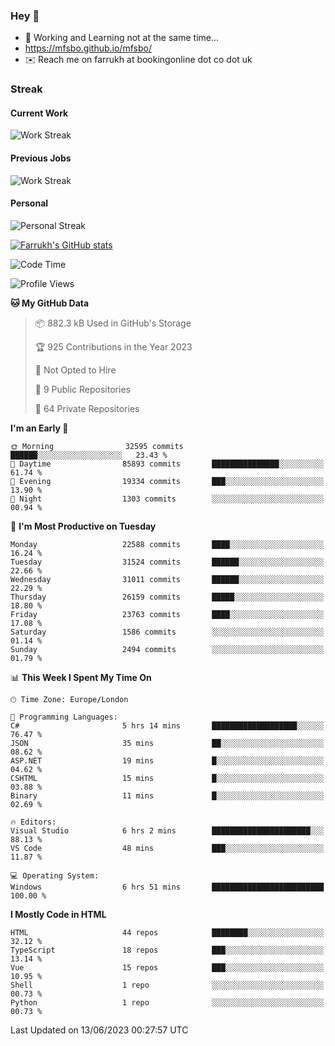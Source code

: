### Hey 👋

- 🏃 Working and Learning not at the same time...
- https://mfsbo.github.io/mfsbo/
- ✉️ Reach me on farrukh at bookingonline dot co dot uk

### Streak
#### Current Work
![Work Streak](https://streak-stats.demolab.com/?user=mfsbo)
#### Previous Jobs
![Work Streak](https://streak-stats.demolab.com/?user=farrukhcw)
#### Personal
![Personal Streak](https://streak-stats.demolab.com/?user=farrukhsubhani)

[![Farrukh's GitHub stats](https://github-readme-stats.vercel.app/api?username=mfsbo&hide=stars&count_private=true)](https://github.com/mfsbo/)

<!--START_SECTION:waka-->
![Code Time](http://img.shields.io/badge/Code%20Time-301%20hrs%2047%20mins-blue)

![Profile Views](http://img.shields.io/badge/Profile%20Views-3-blue)

**🐱 My GitHub Data** 

> 📦 882.3 kB Used in GitHub's Storage 
 > 
> 🏆 925 Contributions in the Year 2023
 > 
> 🚫 Not Opted to Hire
 > 
> 📜 9 Public Repositories 
 > 
> 🔑 64 Private Repositories 
 > 
**I'm an Early 🐤** 

```text
🌞 Morning                32595 commits       ██████░░░░░░░░░░░░░░░░░░░   23.43 % 
🌆 Daytime                85893 commits       ███████████████░░░░░░░░░░   61.74 % 
🌃 Evening                19334 commits       ███░░░░░░░░░░░░░░░░░░░░░░   13.90 % 
🌙 Night                  1303 commits        ░░░░░░░░░░░░░░░░░░░░░░░░░   00.94 % 
```
📅 **I'm Most Productive on Tuesday** 

```text
Monday                   22588 commits       ████░░░░░░░░░░░░░░░░░░░░░   16.24 % 
Tuesday                  31524 commits       ██████░░░░░░░░░░░░░░░░░░░   22.66 % 
Wednesday                31011 commits       ██████░░░░░░░░░░░░░░░░░░░   22.29 % 
Thursday                 26159 commits       █████░░░░░░░░░░░░░░░░░░░░   18.80 % 
Friday                   23763 commits       ████░░░░░░░░░░░░░░░░░░░░░   17.08 % 
Saturday                 1586 commits        ░░░░░░░░░░░░░░░░░░░░░░░░░   01.14 % 
Sunday                   2494 commits        ░░░░░░░░░░░░░░░░░░░░░░░░░   01.79 % 
```


📊 **This Week I Spent My Time On** 

```text
🕑︎ Time Zone: Europe/London

💬 Programming Languages: 
C#                       5 hrs 14 mins       ███████████████████░░░░░░   76.47 % 
JSON                     35 mins             ██░░░░░░░░░░░░░░░░░░░░░░░   08.62 % 
ASP.NET                  19 mins             █░░░░░░░░░░░░░░░░░░░░░░░░   04.62 % 
CSHTML                   15 mins             █░░░░░░░░░░░░░░░░░░░░░░░░   03.88 % 
Binary                   11 mins             █░░░░░░░░░░░░░░░░░░░░░░░░   02.69 % 

🔥 Editors: 
Visual Studio            6 hrs 2 mins        ██████████████████████░░░   88.13 % 
VS Code                  48 mins             ███░░░░░░░░░░░░░░░░░░░░░░   11.87 % 

💻 Operating System: 
Windows                  6 hrs 51 mins       █████████████████████████   100.00 % 
```

**I Mostly Code in HTML** 

```text
HTML                     44 repos            ████████░░░░░░░░░░░░░░░░░   32.12 % 
TypeScript               18 repos            ███░░░░░░░░░░░░░░░░░░░░░░   13.14 % 
Vue                      15 repos            ███░░░░░░░░░░░░░░░░░░░░░░   10.95 % 
Shell                    1 repo              ░░░░░░░░░░░░░░░░░░░░░░░░░   00.73 % 
Python                   1 repo              ░░░░░░░░░░░░░░░░░░░░░░░░░   00.73 % 
```




 Last Updated on 13/06/2023 00:27:57 UTC
<!--END_SECTION:waka-->
<!--
**mfsbo/mfsbo** is a ✨ _special_ ✨ repository because its `README.md` (this file) appears on your GitHub profile.

Here are some ideas to get you started:

- 🔭 I’m currently working on ...
- 🌱 I’m currently learning ...
- 👯 I’m looking to collaborate on ...
- 🤔 I’m looking for help with ...
- 💬 Ask me about ...
- 📫 How to reach me: ...
- 😄 Pronouns: ...
- ⚡ Fun fact: ...
-->
